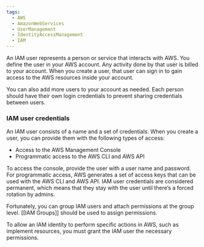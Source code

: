 ```yaml
---
tags:
  - AWS
  - AmazonWebServices
  - UserManagement
  - IdentityAccessManagement
  - IAM
---
```

An IAM user represents a person or service that interacts with AWS. You define the user in your AWS account. Any activity done by that user is billed to your account. When you create a user, that user can sign in to gain access to the AWS resources inside your account.

You can also add more users to your account as needed. Each person should have their own login credentials to prevent sharing credentials between users.
### IAM user credentials

An IAM user consists of a name and a set of credentials. When you create a user, you can provide them with the following types of access:

- Access to the AWS Management Console
- Programmatic access to the AWS CLI and AWS API

To access the console, provide the user with a user name and password. For programmatic access, AWS generates a set of access keys that can be used with the AWS CLI and AWS API. IAM user credentials are considered permanent, which means that they stay with the user until there’s a forced rotation by admins.

Fortunately, you can group IAM users and attach permissions at the group level. [[IAM Groups]] should be used to assign permissions. 

To allow an IAM identity to perform specific actions in AWS, such as implement resources, you must grant the IAM user the necessary permissions.